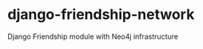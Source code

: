 django-friendship-network
=========================

Django Friendship module with Neo4j infrastructure
